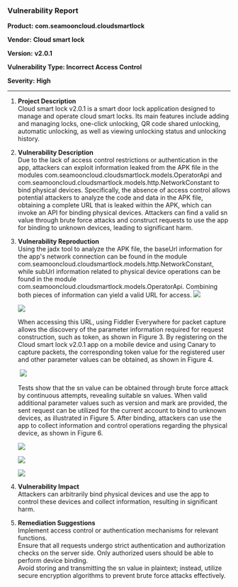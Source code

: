 ### Vulnerability Report

**Product:** **com.seamooncloud.cloudsmartlock**

**Vendor:** **Cloud smart lock**

**Version:** **v2.0.1**

**Vulnerability Type: Incorrect Access Control**

**Severity:** **High**

---

1. **Project Description**  
   Cloud smart lock v2.0.1 is a smart door lock application designed to manage and operate cloud smart locks. Its main features include adding and managing locks, one-click unlocking, QR code shared unlocking, automatic unlocking, as well as viewing unlocking status and unlocking history.

2. **Vulnerability Description**  
   Due to the lack of access control restrictions or authentication in the app, attackers can exploit information leaked from the APK file in the modules com.seamooncloud.cloudsmartlock.models.OperatorApi and com.seamooncloud.cloudsmartlock.models.http.NetworkConstant to bind physical devices. Specifically, the absence of access control allows potential attackers to analyze the code and data in the APK file, obtaining a complete URL that is leaked within the APK, which can invoke an API for binding physical devices. Attackers can find a valid sn value through brute force attacks and construct requests to use the app for binding to unknown devices, leading to significant harm.

3. **Vulnerability Reproduction**  
   Using the jadx tool to analyze the APK file, the baseUrl information for the app's network connection can be found in the module com.seamooncloud.cloudsmartlock.models.http.NetworkConstant, while subUrl information related to physical device operations can be found in the module com.seamooncloud.cloudsmartlock.models.OperatorApi. Combining both pieces of information can yield a valid URL for access. 
                                          ![](https://s2.loli.net/2024/10/17/84YZnOtcx13VIv6.png)

   ![](https://s2.loli.net/2024/10/17/1wDX4rF7OMIW2hz.png)

   When accessing this URL, using Fiddler Everywhere for packet capture allows the discovery of the parameter information required for request construction, such as token, as shown in Figure 3. By registering on the Cloud smart lock v2.0.1 app on a mobile device and using Canary to capture packets, the corresponding token value for the registered user and other parameter values can be obtained, as shown in Figure 4. 

   ​                                                                            ![](https://s2.loli.net/2024/10/17/hsQBzCDItEjRPyn.png)

   Tests show that the sn value can be obtained through brute force attack by continuous attempts, revealing suitable sn values. When valid additional parameter values such as version and mark are provided, the sent request can be utilized for the current account to bind to unknown devices, as illustrated in Figure 5. After binding, attackers can use the app to collect information and control operations regarding the physical device, as shown in Figure 6.

   ![](https://s2.loli.net/2024/10/17/VtEqgioGYUAMcP6.png)

   ![](https://s2.loli.net/2024/10/17/6axuzhPQJ7O4WTC.png)

   ![](https://s2.loli.net/2024/10/17/sCetQ2KPV8YiF5x.png)

4. **Vulnerability Impact**  
   Attackers can arbitrarily bind physical devices and use the app to control these devices and collect information, resulting in significant harm.

5. **Remediation Suggestions**  
   Implement access control or authentication mechanisms for relevant functions.  
   Ensure that all requests undergo strict authentication and authorization checks on the server side. Only authorized users should be able to perform device binding.  
   Avoid storing and transmitting the sn value in plaintext; instead, utilize secure encryption algorithms to prevent brute force attacks effectively.

